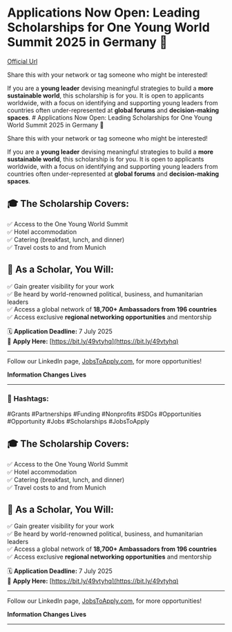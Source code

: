 # Applications Now Open: Leading Scholarships for One Young World Summit 2025 in Germany 🎉 

[Official Url](https://www.oneyoungworld.com/scholarships/leading-scholarship-2025)


Share this with your network or tag someone who might be interested!  

If you are a **young leader** devising meaningful strategies to build a **more sustainable world**, this scholarship is for you. It is open to applicants worldwide, with a focus on identifying and supporting young leaders from countries often under-represented at **global forums** and **decision-making spaces**.  # Applications Now Open: Leading Scholarships for One Young World Summit 2025 in Germany 🎉  

Share this with your network or tag someone who might be interested!  

If you are a **young leader** devising meaningful strategies to build a **more sustainable world**, this scholarship is for you. It is open to applicants worldwide, with a focus on identifying and supporting young leaders from countries often under-represented at **global forums** and **decision-making spaces**.  

## 🎓 **The Scholarship Covers:**  
✅ Access to the One Young World Summit  
✅ Hotel accommodation  
✅ Catering (breakfast, lunch, and dinner)  
✅ Travel costs to and from Munich  

## 🌟 **As a Scholar, You Will:**  
✅ Gain greater visibility for your work  
✅ Be heard by world-renowned political, business, and humanitarian leaders  
✅ Access a global network of **18,700+ Ambassadors from 196 countries**  
✅ Access exclusive **regional networking opportunities** and mentorship  

🗓 **Application Deadline:** 7 July 2025  
🔗 **Apply Here:** [https://bit.ly/49vtyhq](https://bit.ly/49vtyhq)  

---  

Follow our LinkedIn page, [JobsToApply.com](https://linkedin.com), for more opportunities!  

**Information Changes Lives**  

---  

### 🚀 **Hashtags:**  
#Grants #Partnerships #Funding #Nonprofits #SDGs #Opportunities #Opportunity #Jobs #Scholarships #JobsToApply  


## 🎓 **The Scholarship Covers:**  
✅ Access to the One Young World Summit  
✅ Hotel accommodation  
✅ Catering (breakfast, lunch, and dinner)  
✅ Travel costs to and from Munich  

## 🌟 **As a Scholar, You Will:**  
✅ Gain greater visibility for your work  
✅ Be heard by world-renowned political, business, and humanitarian leaders  
✅ Access a global network of **18,700+ Ambassadors from 196 countries**  
✅ Access exclusive **regional networking opportunities** and mentorship  

🗓 **Application Deadline:** 7 July 2025  
🔗 **Apply Here:** [https://bit.ly/49vtyhq](https://bit.ly/49vtyhq)  

---  

Follow our LinkedIn page, [JobsToApply.com](https://linkedin.com), for more opportunities!  

**Information Changes Lives**  

---  
